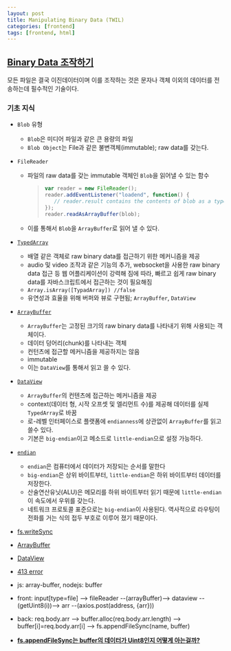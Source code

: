 ```yaml
---
layout: post
title: Manipulating Binary Data (TWIL) 
categories: [frontend]
tags: [frontend, html]
---
```


## [Binary Data 조작하기](http://mohwa.github.io/blog/javascript/2015/08/31/binary-inJS/)

모든 파일은 결국 이진데이터이며 이를 조작하는 것은 문자나 객체 이외의 데이터를 전송하는데 필수적인 기술이다.

### 기초 지식 

- `Blob` 유형
  - `Blob`은 미디어 파일과 같은 큰 용량의 파일
  - `Blob Object`는 File과 같은 불변객체(immutable); raw data를 갖는다.
-  `FileReader`
   - 파일의 raw data를 갖는 immutable 객체인 `Blob`을 읽어낼 수 있는 함수
     > ```js
     > var reader = new FileReader();
     > reader.addEventListener("loadend", function() {
     >    // reader.result contains the contents of blob as a typed array
     > });
     > reader.readAsArrayBuffer(blob);
     > ```  
   - 이를 통해서 `Blob`을 `ArrayBuffer`로 읽어 낼 수 있다.
- [`TypedArray`](https://developer.mozilla.org/ko/docs/Web/JavaScript/Typed_arrays)
  - 배열 같은 객체로 raw binary data를 접근하기 위한 메커니즘을 제공
  - audio 및 video 조작과 같은 기능의 추가, websocket을 사용한 raw binary data 접근 등
   웹 어플리케이션이 강력해 짐에 따라, 빠르고 쉽게 raw binary data를 자바스크립트에서 접근하는 것이 필요해짐
  - `Array.isArray([TypadArray]) //false`
  - 유연성과 효율을 위해 버퍼와 뷰로 구현됨; `ArrayBuffer`, `DataView`
- [`ArrayBuffer`](https://ohgyun.com/418)
  - `ArrayBuffer`는 고정된 크기의 raw binary data를 나타내기 위해 사용되는 객체이다.
  - 데이터 덩어리(chunk)를 나타내는 객체
  - 컨턴츠에 접근할 메커니즘을 제공하지는 않음
  - immutable
  - 이는 `DataView`를 통해서 읽고 쓸 수 있다.
- [`DataView`](https://ohgyun.com/418)
  - `ArrayBuffer`의 컨텐츠에 접근하는 메커니즘을 제공
  - context(데이터 형, 시작 오프셋 및 엘리먼트 수)를 제공해 데이터를 실제 `TypedArray`로 바꿈
  - 로-레벨 인터페이스로 플랫폼에 `endianness`에 상관없이 `ArrayBuffer`를 읽고 쓸수 있다. 
  - 기본은 `big-endian`이고 메소드로 `little-endian`으로 설정 가능하다.
- [`endian`](https://ko.wikipedia.org/wiki/%EC%97%94%EB%94%94%EC%96%B8)
  - `endian`은 컴퓨터에서 데이터가 저장되는 순서를 말한다
  - `big-endian`은 상위 바이트부터, `little-endian`은 하위 바이트부터 데이터를 저장한다.
  - 산술연산유닛(ALU)은 메모리를 하위 바이트부터 읽기 때문에 `little-endian`이 속도에서 우위를 갖는다.
  - 네트워크 프로토콜 표준으로는 `big-endian`이 사용된다. 역사적으로 라우팅이 전화를 거는 식의 접두 부호로 이루어 졌기 때문이다.



  

- [fs.writeSync](https://nodejs.org/api/fs.html#fs_fs_writesync_fd_buffer_offset_length_position)
- [ArrayBuffer](https://developer.mozilla.org/ko/docs/Web/JavaScript/Reference/Global_Objects/ArrayBuffer)
- [DataView](https://developer.mozilla.org/ko/docs/Web/JavaScript/Reference/Global_Objects/DataView)
- [413 error](https://webisfree.com/2018-03-29/nginx-413-request-entity-too-large-%EC%97%90%EB%9F%AC-%ED%95%B4%EA%B2%B0%ED%95%98%EA%B8%B0-%ED%8C%8C%EC%9D%BC-%EC%97%85%EB%A1%9C%EB%93%9C-%EC%82%AC%EC%9D%B4%EC%A6%88)
- js: array-buffer, nodejs: buffer



- front: input[type=file] --> fileReader --(arrayBuffer)--> dataview --(getUint8(i))--> arr --(axios.post(address, {arr}))
- back: req.body.arr --> buffer.alloc(req.body.arr.length) --> buffer[i]=req.body.arr[i] --> fs.appendFileSync(name, buffer) 
- [**fs.appendFileSync는 buffer의 데이터가 Uint8인지 어떻게 아는걸까?**](https://nodejs.org/api/buffer.html#buffer_buf_index)
